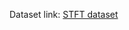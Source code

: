 Dataset link: [STFT dataset]([https://fptuniversity-my.sharepoint.com/:u:/g/personal/tienpmde170231_fpt_edu_vn/Edfc7AX7x3pHhdCZWxNO6BQBlyRnjTdDtQqpbsGY2jLmzw?e=evtK4Z])
